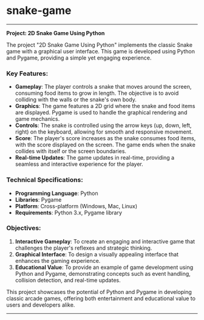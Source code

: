 # snake-game


---

**Project: 2D Snake Game Using Python**

The project "2D Snake Game Using Python" implements the classic Snake game with a graphical user interface. This game is developed using Python and Pygame, providing a simple yet engaging experience.

### Key Features:

- **Gameplay**: The player controls a snake that moves around the screen, consuming food items to grow in length. The objective is to avoid colliding with the walls or the snake's own body.
- **Graphics**: The game features a 2D grid where the snake and food items are displayed. Pygame is used to handle the graphical rendering and game mechanics.
- **Controls**: The snake is controlled using the arrow keys (up, down, left, right) on the keyboard, allowing for smooth and responsive movement.
- **Score**: The player's score increases as the snake consumes food items, with the score displayed on the screen. The game ends when the snake collides with itself or the screen boundaries.
- **Real-time Updates**: The game updates in real-time, providing a seamless and interactive experience for the player.

### Technical Specifications:

- **Programming Language**: Python
- **Libraries**: Pygame
- **Platform**: Cross-platform (Windows, Mac, Linux)
- **Requirements**: Python 3.x, Pygame library

### Objectives:

1. **Interactive Gameplay**: To create an engaging and interactive game that challenges the player's reflexes and strategic thinking.
2. **Graphical Interface**: To design a visually appealing interface that enhances the gaming experience.
3. **Educational Value**: To provide an example of game development using Python and Pygame, demonstrating concepts such as event handling, collision detection, and real-time updates.

This project showcases the potential of Python and Pygame in developing classic arcade games, offering both entertainment and educational value to users and developers alike.

---

